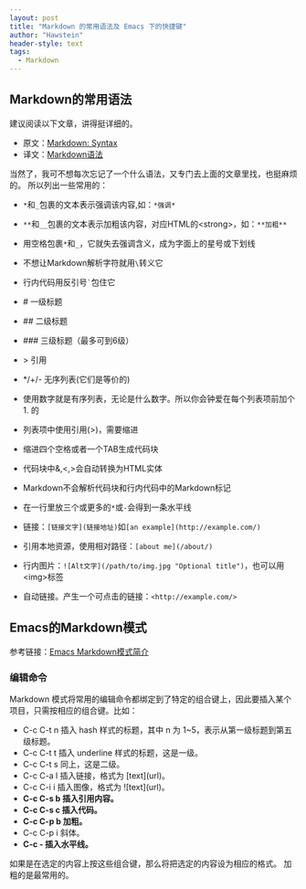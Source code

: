 ```yaml
---
layout: post
title: "Markdown 的常用语法及 Emacs 下的快捷键"
author: "Hawstein"
header-style: text
tags:
  - Markdown
---
```


## Markdown的常用语法

建议阅读以下文章，讲得挺详细的。

* 原文：[Markdown: Syntax](http://daringfireball.net/projects/markdown/syntax)
* 译文：[Markdown语法](http://www.ituring.com.cn/article/775)

当然了，我可不想每次忘记了一个什么语法，又专门去上面的文章里找，也挺麻烦的。
所以列出一些常用的：

- `*`和`_`包裹的文本表示强调该内容,如：`*强调*`

- `**`和`__`包裹的文本表示加粗该内容，对应HTML的\<strong\>，如：`**加粗**`

- 用空格包裹`*`和`_`，它就失去强调含义，成为字面上的星号或下划线

- 不想让Markdown解析字符就用`\`转义它

- 行内代码用反引号`` ` ``包住它

- \# 一级标题

- \#\# 二级标题

- \#\#\# 三级标题（最多可到6级）

- \> 引用

- */+/- 无序列表(它们是等价的)

- 使用数字就是有序列表，无论是什么数字。所以你会钟爱在每个列表项前加个1. 的

- 列表项中使用引用(>)，需要缩进

- 缩进四个空格或者一个TAB生成代码块

- 代码块中&,<,>会自动转换为HTML实体

- Markdown不会解析代码块和行内代码中的Markdown标记

- 在一行里放三个或更多的`*`或`-`会得到一条水平线

- 链接：`[链接文字](链接地址)`如`[an example](http://example.com/)`

- 引用本地资源，使用相对路径：`[about me](/about/)`

- 行内图片：`![Alt文字](/path/to/img.jpg "Optional title")`，也可以用\<img\>标签

- 自动链接。产生一个可点击的链接：`<http://example.com/>`

## Emacs的Markdown模式

参考链接：[Emacs Markdown模式简介](http://linuxtoy.org/archives/emacs-markdown-mode.html)

### 编辑命令

Markdown 模式将常用的编辑命令都绑定到了特定的组合键上，因此要插入某个项目，只需按相应的组合键。比如：

- C-c C-t n 插入 hash 样式的标题，其中 n 为 1~5，表示从第一级标题到第五级标题。
- C-c C-t t 插入 underline 样式的标题，这是一级。
- C-c C-t s 同上，这是二级。
- C-c C-a l 插入链接，格式为 \[text\](url)。
- C-c C-i i 插入图像，格式为 \!\[text\](url)。
- **C-c C-s b 插入引用内容。**
- **C-c C-s c 插入代码。**
- **C-c C-p b 加粗。**
- C-c C-p i 斜体。
- **C-c - 插入水平线。**

如果是在选定的内容上按这些组合键，那么将把选定的内容设为相应的格式。
加粗的是最常用的。

